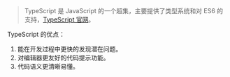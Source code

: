 > TypeScript 是 JavaScript 的一个超集，主要提供了类型系统和对 ES6 的支持，[TypeScript 官网](https://www.tslang.cn/)。

TypeScript 的优点：

1. 能在开发过程中更快的发现潜在问题。
2. 对编辑器更友好的代码提示功能。
3. 代码语义更清晰易懂。
